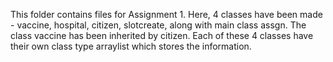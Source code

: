 This folder contains files for Assignment 1.
Here, 4 classes have been made - vaccine, hospital, citizen, slotcreate, along with main class assgn. The class vaccine has been inherited by citizen. 
Each of these 4 classes have their own class type arraylist which stores the information.
